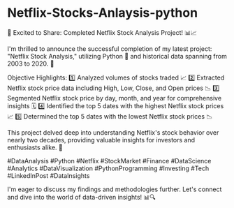 # Netflix-Stocks-Anlaysis-python
🚀 Excited to Share: Completed Netflix Stock Analysis Project! 📊📈

I'm thrilled to announce the successful completion of my latest project: "Netflix Stock Analysis," utilizing Python 🐍 and historical data spanning from 2003 to 2020. 📅

Objective Highlights:
1️⃣ Analyzed volumes of stocks traded 📈
2️⃣ Extracted Netflix stock price data including High, Low, Close, and Open prices 📉
3️⃣ Segmented Netflix stock price by day, month, and year for comprehensive insights 🗓️
4️⃣ Identified the top 5 dates with the highest Netflix stock prices 📈
5️⃣ Determined the top 5 dates with the lowest Netflix stock prices 📉

This project delved deep into understanding Netflix's stock behavior over nearly two decades, providing valuable insights for investors and enthusiasts alike. 💼

#DataAnalysis #Python #Netflix #StockMarket #Finance #DataScience #Analytics #DataVisualization #PythonProgramming #Investing #Tech #LinkedInPost #DataInsights

I'm eager to discuss my findings and methodologies further. Let's connect and dive into the world of data-driven insights! 📊🔍
